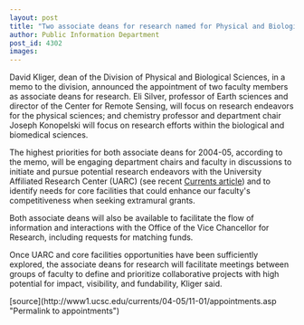 ```yaml
---
layout: post
title: "Two associate deans for research named for Physical and Biological Sciences"
author: Public Information Department
post_id: 4302
images:
---
```


<a name="content" id="content"></a>
<p>
  David Kliger, dean of the Division of Physical and Biological Sciences, in a memo to the division, announced the appointment of two faculty members as associate deans for research. Eli Silver, professor of Earth sciences and director of the Center for Remote Sensing, will focus on research endeavors for the physical sciences; and chemistry professor and department chair Joseph Konopelski will focus on research efforts within the biological and biomedical sciences.<br>
</p>
<p>
  The highest priorities for both associate deans for 2004-05, according to the memo, will be engaging department chairs and faculty in discussions to initiate and pursue potential research endeavors with the University Affiliated Research Center (UARC) (see recent <a href="http://currents.ucsc.edu/04-05/10-04/uarc.asp">Currents article</a>) and to identify needs for core facilities that could enhance our faculty's competitiveness when seeking extramural grants.
</p>
<p>
  Both associate deans will also be available to facilitate the flow of information and interactions with the Office of the Vice Chancellor for Research, including requests for matching funds.<br>
</p>
<p>
  Once UARC and core facilities opportunities have been sufficiently explored, the associate deans for research will facilitate meetings between groups of faculty to define and prioritize collaborative projects with high potential for impact, visibility, and fundability, Kliger said.<br>
</p>
<form>

</form>
<p>

</p>
[source](http://www1.ucsc.edu/currents/04-05/11-01/appointments.asp "Permalink to appointments")
